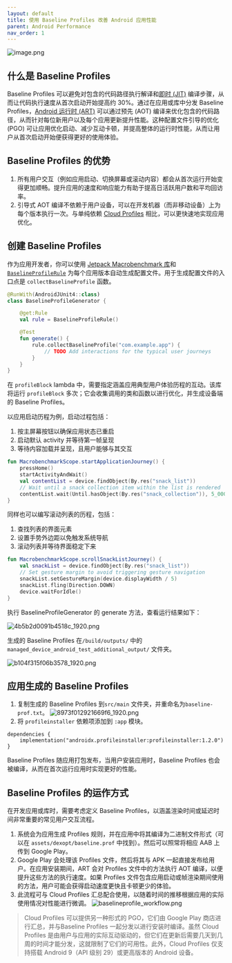 ```yaml
---
layout: default
title: 使用 Baseline Profiles 改善 Android 应用性能
parent: Android Performance
nav_order: 1
---
```


![image.png](https://p1-juejin.byteimg.com/tos-cn-i-k3u1fbpfcp/1d5d6fae8c8c4f61ac85a6cf386e0d58~tplv-k3u1fbpfcp-watermark.image?)

## 什么是 Baseline Profiles
Baseline Profiles 可以避免对包含的代码路径执行解译和[即时 (JIT)](https://developer.android.com/about/versions/nougat/android-7.0?hl=zh-cn#jit_aot) 编译步骤，从而让代码执行速度从首次启动开始提高约 30%。通过在应用或库中分发 Baseline Profiles，[Android 运行时 (ART)](https://developer.android.com/about/versions/nougat/android-7.0#jit_aot) 可以通过预先 (AOT) 编译来优化包含的代码路径，从而针对每位新用户以及每个应用更新提升性能。这种配置文件引导的优化 (PGO) 可让应用优化启动、减少互动卡顿，并提高整体的运行时性能，从而让用户从首次启动开始便获得更好的使用体验。

## Baseline Profiles 的优势

1. 所有用户交互（例如应用启动、切换屏幕或滚动内容）都会从首次运行开始变得更加顺畅。提升应用的速度和响应能力有助于提高日活跃用户数和平均回访率。
2. 引导式 AOT 编译不依赖于用户设备，可以在开发机器（而非移动设备）上为每个版本执行一次。与单纯依赖 [Cloud Profiles](https://developer.android.com/topic/performance/baselineprofiles/overview#cloud-profiles) 相比，可以更快速地实现应用优化。

## 创建 Baseline Profiles
作为应用开发者，你可以使用 [Jetpack Macrobenchmark 库](https://developer.android.com/macrobenchmark)和 [`BaselineProfileRule`](https://developer.android.com/reference/kotlin/androidx/benchmark/macro/junit4/BaselineProfileRule) 为每个应用版本自动生成配置文件。用于生成配置文件的入口点是 `collectBaselineProfile` 函数。

```kotlin
@RunWith(AndroidJUnit4::class)
class BaselineProfileGenerator {

	@get:Rule
	val rule = BaselineProfileRule()

	@Test
	fun generate() {
		rule.collectBaselineProfile("com.example.app") {
			// TODO Add interactions for the typical user journeys
		}
	}
}
```
在 `profileBlock` lambda 中，需要指定涵盖应用典型用户体验历程的互动。该库将运行 `profileBlock` 多次；它会收集调用的类和函数以进行优化，并生成设备端的 Baseline Profiles。

以应用启动历程为例，启动过程包括：
1.  按主屏幕按钮以确保应用状态已重启
2.  启动默认 activity 并等待第一帧呈现
3.  等待内容加载并呈现，且用户能够与其交互

```kotlin
fun MacrobenchmarkScope.startApplicationJourney() {
	pressHome()
	startActivityAndWait()
	val contentList = device.findObject(By.res("snack_list"))
	// Wait until a snack collection item within the list is rendered
	contentList.wait(Until.hasObject(By.res("snack_collection")), 5_000)
}
```

同样也可以编写滚动列表的历程，包括：
1. 查找列表的界面元素
2. 设置手势外边距以免触发系统导航
3. 滚动列表并等待界面稳定下来

```kotlin
fun MacrobenchmarkScope.scrollSnackListJourney() {
	val snackList = device.findObject(By.res("snack_list"))
	// Set gesture margin to avoid triggering gesture navigation
	snackList.setGestureMargin(device.displayWidth / 5)
	snackList.fling(Direction.DOWN)
	device.waitForIdle()
}
```
执行 BaselineProfileGenerator 的 generate 方法，查看运行结果如下：

![4b5b2d0091b4518c_1920.png](https://p3-juejin.byteimg.com/tos-cn-i-k3u1fbpfcp/4443b6d77cb94ece9423621e9600f56c~tplv-k3u1fbpfcp-watermark.image?)

生成的 Baseline Profiles 在`/build/outputs/` 中的 `managed_device_android_test_additional_output/` 文件夹。

![b104f315f06b3578_1920.png](https://p6-juejin.byteimg.com/tos-cn-i-k3u1fbpfcp/b804f9a5577e4291a88729635d6d03ef~tplv-k3u1fbpfcp-watermark.image?)

## 应用生成的 Baseline Profiles
1. 复制生成的 Baseline Profiles 到`src/main` 文件夹，并重命名为`baseline-prof.txt`。
![8973f012921669f6_1920.png](https://p1-juejin.byteimg.com/tos-cn-i-k3u1fbpfcp/c0c41d2d9be042e2a1ab8ac5dda5aded~tplv-k3u1fbpfcp-watermark.image?)
2. 将 `profileinstaller` 依赖项添加到 `:app` 模块。
```
dependencies {
	implementation("androidx.profileinstaller:profileinstaller:1.2.0")
}
```
Baseline Profiles 随应用打包发布，当用户安装应用时，Baseline Profiles 也会被编译，从而在首次运行应用时实现更好的性能。

## Baseline Profiles 的运作方式

在开发应用或库时，需要考虑定义 Baseline Profiles，以涵盖渲染时间或延迟时间非常重要的常见用户交互流程。

1. 系统会为应用生成 Profiles 规则，并在应用中将其编译为二进制文件形式（可以在 `assets/dexopt/baseline.prof` 中找到）。然后可以照常将相应 AAB 上传到 Google Play。
2. Google Play 会处理该 Profiles 文件，然后将其与 APK 一起直接发布给用户。在应用安装期间，ART 会对 Profiles 文件中的方法执行 AOT 编译，以便提升这些方法的执行速度。如果 Profiles 文件包含应用启动或帧渲染期间使用的方法，用户可能会获得启动速度更快且卡顿更少的体验。
3. 此流程可与 Cloud Profiles 汇总配合使用，以随着时间的推移根据应用的实际使用情况对性能进行微调。
![baselineprofile_workflow.png](https://p3-juejin.byteimg.com/tos-cn-i-k3u1fbpfcp/49583f55c1e643c5b4f2816f371ed692~tplv-k3u1fbpfcp-watermark.image?)

> Cloud Profiles 可以提供另一种形式的 PGO，它们由 Google Play 商店进行汇总，并与Baseline Profiles 一起分发以进行安装时编译。虽然 Cloud Profiles 是由用户与应用的实际互动驱动的，但它们在更新后需要几天到几周的时间才能分发，这就限制了它们的可用性。此外，Cloud Profiles 仅支持搭载 Android 9（API 级别 29）或更高版本的 Android 设备。
